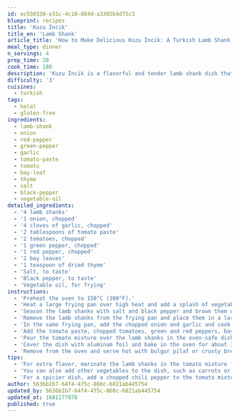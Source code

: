 ```yaml
---
id: ec550338-e31c-4c18-884d-a3302b4d75c3
blueprint: recipes
title: 'Kuzu İncik'
title_en: 'Lamb Shank'
article_title: 'How to Make Delicious Kuzu İncik: A Turkish Lamb Shank Recipe'
meal_type: dinner
n_servings: 4
prep_time: 20
cook_time: 180
description: 'Kuzu İncik is a flavorful and tender lamb shank dish that is popular in Turkish cuisine. This recipe involves slow cooking the lamb shanks in a rich tomato-based sauce until they are fall-off-the-bone tender. Serve with a side of bulgur pilaf or crusty bread for a satisfying and hearty meal.'
difficulty: '3'
cuisines:
  - turkish
tags:
  - halal
  - gluten-free
ingredients:
  - lamb-shank
  - onion
  - red-pepper
  - green-pepper
  - garlic
  - tomato-paste
  - tomato
  - bay-leaf
  - thyme
  - salt
  - black-pepper
  - vegetable-oil
detailed_ingredients:
  - '4 lamb shanks'
  - '1 onion, chopped'
  - '4 cloves of garlic, chopped'
  - '2 tablespoons of tomato paste'
  - '2 tomatoes, chopped'
  - '1 green pepper, chopped'
  - '1 red pepper, chopped'
  - '2 bay leaves'
  - '1 teaspoon of dried thyme'
  - 'Salt, to taste'
  - 'Black pepper, to taste'
  - 'Vegetable oil, for frying'
instructions:
  - 'Preheat the oven to 150°C (300°F).'
  - 'Heat a large frying pan over high heat and add a splash of vegetable oil.'
  - 'Season the lamb shanks with salt and black pepper and brown them on all sides in the frying pan.'
  - 'Remove the lamb shanks from the frying pan and place them in a large oven-safe dish.'
  - 'In the same frying pan, add the chopped onion and garlic and cook until they are soft and translucent.'
  - 'Add the tomato paste, chopped tomatoes, green and red peppers, bay leaves, thyme, salt, and black pepper to the frying pan and cook for a few minutes.'
  - 'Pour the tomato mixture over the lamb shanks in the oven-safe dish.'
  - 'Cover the dish with aluminum foil and bake in the oven for about 3 hours or until the lamb shanks are tender and fall off the bone.'
  - 'Remove from the oven and serve hot with bulgur pilaf or crusty bread.'
tips:
  - 'For extra flavor, marinate the lamb shanks in the tomato mixture for a few hours before baking.'
  - 'You can also add other vegetables to the dish, such as carrots or potatoes.'
  - 'For a spicier dish, add a chopped chili pepper to the tomato mixture.'
author: 5636b1b7-64f4-475c-860c-6821ab445754
updated_by: 5636b1b7-64f4-475c-860c-6821ab445754
updated_at: 1681177978
published: true
---
```

